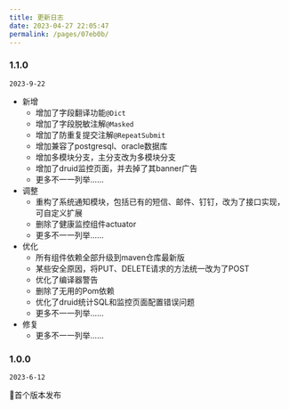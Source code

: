 ```yaml
---
title: 更新日志
date: 2023-04-27 22:05:47
permalink: /pages/07eb0b/
---
```

###  1.1.0
`2023-9-22`

- 新增
  - 增加了字段翻译功能`@Dict`
  - 增加了字段脱敏注解`@Masked`
  - 增加了防重复提交注解`@RepeatSubmit`
  - 增加兼容了postgresql、oracle数据库
  - 增加多模块分支，主分支改为多模块分支
  - 增加了druid监控页面，并去掉了其banner广告
  - 更多不一一列举……
- 调整
  - 重构了系统通知模块，包括已有的短信、邮件、钉钉，改为了接口实现，可自定义扩展
  - 删除了健康监控组件actuator
  - 更多不一一列举……
- 优化
  - 所有组件依赖全部升级到maven仓库最新版
  - 某些安全原因，将PUT、DELETE请求的方法统一改为了POST
  - 优化了编译器警告
  - 删除了无用的Pom依赖
  - 优化了druid统计SQL和监控页面配置错误问题
  - 更多不一一列举……
- 修复
  - 更多不一一列举……



###  1.0.0
`2023-6-12`

🤖首个版本发布
